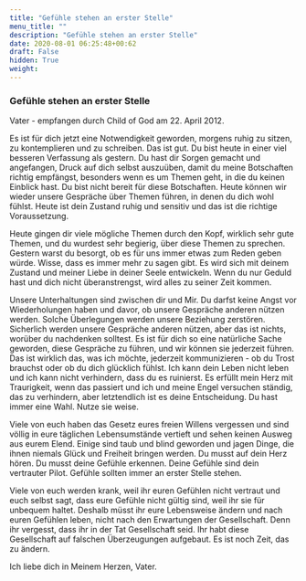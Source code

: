```yaml
---
title: "Gefühle stehen an erster Stelle"
menu_title: ""
description: "Gefühle stehen an erster Stelle"
date: 2020-08-01 06:25:48+00:62
draft: False
hidden: True
weight:
---
```

### Gefühle stehen an erster Stelle

Vater - empfangen durch Child of God am 22. April 2012.

Es ist für dich jetzt eine Notwendigkeit geworden, morgens ruhig zu sitzen, zu kontemplieren und zu schreiben. Das ist gut. Du bist heute in einer viel besseren Verfassung als gestern. Du hast dir Sorgen gemacht und angefangen, Druck auf dich selbst auszuüben, damit du meine Botschaften richtig empfängst, besonders wenn es um Themen geht, in die du keinen Einblick hast. Du bist nicht bereit für diese Botschaften. Heute können wir wieder unsere Gespräche über Themen führen, in denen du dich wohl fühlst. Heute ist dein Zustand ruhig und sensitiv und das ist die richtige Voraussetzung.

Heute gingen dir viele mögliche Themen durch den Kopf, wirklich sehr gute Themen, und du wurdest sehr begierig, über diese Themen zu sprechen. Gestern warst du besorgt, ob es für uns immer etwas zum Reden geben würde. Wisse, dass es immer mehr zu sagen gibt. Es wird sich mit deinem Zustand und meiner Liebe in deiner Seele entwickeln. Wenn du nur Geduld hast und dich nicht überanstrengst, wird alles zu seiner Zeit kommen.

Unsere Unterhaltungen sind zwischen dir und Mir. Du darfst keine Angst vor Wiederholungen haben und davor, ob unsere Gespräche anderen nützen werden. Solche Überlegungen werden unsere Beziehung zerstören. Sicherlich werden unsere Gespräche anderen nützen, aber das ist nichts, worüber du nachdenken solltest. Es ist für dich so eine natürliche Sache geworden, diese Gespräche zu führen, und wir können sie jederzeit führen. Das ist wirklich das, was ich möchte, jederzeit kommunizieren - ob du Trost brauchst oder ob du dich glücklich fühlst. Ich kann dein Leben nicht leben und ich kann nicht verhindern, dass du es ruinierst. Es erfüllt mein Herz mit Traurigkeit, wenn das passiert und ich und meine Engel versuchen ständig, das zu verhindern, aber letztendlich ist es deine Entscheidung. Du hast immer eine Wahl. Nutze sie weise.

Viele von euch haben das Gesetz eures freien Willens vergessen und sind völlig in eure täglichen Lebensumstände vertieft und sehen keinen Ausweg aus eurem Elend. Einige sind taub und blind geworden und jagen Dinge, die ihnen niemals Glück und Freiheit bringen werden. Du musst auf dein Herz hören. Du musst deine Gefühle erkennen. Deine Gefühle sind dein vertrauter Pilot. Gefühle sollten immer an erster Stelle stehen.

Viele von euch werden krank, weil ihr euren Gefühlen nicht vertraut und euch selbst sagt, dass eure Gefühle nicht gültig sind, weil ihr sie für unbequem haltet. Deshalb müsst ihr eure Lebensweise ändern und nach euren Gefühlen leben, nicht nach den Erwartungen der Gesellschaft. Denn ihr vergesst, dass ihr in der Tat Gesellschaft seid. Ihr habt diese Gesellschaft auf falschen Überzeugungen aufgebaut. Es ist noch Zeit, das zu ändern.

Ich liebe dich in Meinem Herzen, Vater.
